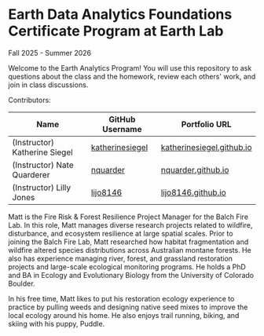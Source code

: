 # Earth Data Analytics Foundations Certificate Program at Earth Lab
Fall 2025 - Summer 2026

Welcome to the Earth Analytics Program! You will use this repository to ask questions about the class and the homework, review each others' work, and join in class discussions.

Contributors:

| Name | GitHub Username | Portfolio URL |
| ---- | --------------- | ------------- |
| (Instructor) Katherine Siegel | [katherinesiegel](https://www.github.com/katherinesiegel) | [katherinesiegel.github.io](https://katherinesiegel.github.io) |
| (Instructor) Nate Quarderer | [nquarder](https://www.github.com/nquarder) | [nquarder.github.io](https://nquarder.github.io/) |
| (Instructor) Lilly Jones | [lijo8146](https://github.com/lijo8146)  | [lijo8146.github.io](https://lijo8146.github.io) |


Matt is the Fire Risk & Forest Resilience Project Manager for the Balch Fire Lab. In this role, Matt manages diverse research projects related to wildfire, disturbance, and ecosystem resilience at large spatial scales. Prior to joining the Balch Fire Lab, Matt researched how habitat fragmentation and wildfire altered species distributions across Australian montane forests. He also has experience managing river, forest, and grassland restoration projects and large-scale ecological monitoring programs. He holds a PhD and BA in Ecology and Evolutionary Biology from the University of Colorado Boulder.

In his free time, Matt likes to put his restoration ecology experience to practice by pulling weeds and designing native seed mixes to improve the local ecology around his home. He also enjoys trail running, biking, and skiing with his puppy, Puddle.
